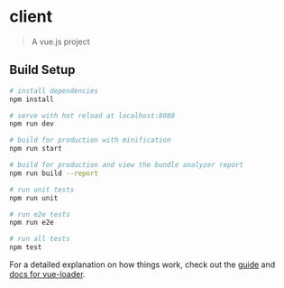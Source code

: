 # client

> A vue.js project

## Build Setup

``` bash
# install dependencies
npm install

# serve with hot reload at localhost:8080
npm run dev

# build for production with minification
npm run start

# build for production and view the bundle analyzer report
npm run build --report

# run unit tests
npm run unit

# run e2e tests
npm run e2e

# run all tests
npm test
```

For a detailed explanation on how things work, check out the [guide](http://vuejs-templates.github.io/webpack/) and [docs for vue-loader](http://vuejs.github.io/vue-loader).
